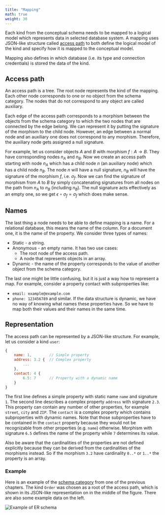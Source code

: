 ```yaml
---
title: "Mapping"
math: true
weight: 30
---
```


Each kind from the conceptual schema needs to be mapped to a logical model which represents data in selected database system. A mapping uses JSON-like structure called [access path](#access-path) to both define the logical model of the kind and specify how it is mapped to the conceptual model.

Mapping also defines in which database (i.e. its type and connection credentials) is stored the data of the kind.

## Access path

An access path is a tree. The root node represents the kind of the mapping. Each other node corresponds to one or no object from the schema category. The nodes that do not correspond to any object are called auxiliary.

Each edge of the access path corresponds to a morphism between the objects from the schema category to which the two nodes that are connected by the edge belong. We can represent it by putting the signature of the morphism to the child node. However, an edge between a normal node and an auxiliary one does not correspond to any morphism. Therefore, the auxiliary node gets assigned a null signature.

For example, let us consider objects $A$ and $B$ with morphism $f: A \rightarrow B$. They have corresponding nodes $n_A$ and $n_B$. Now we create an access path starting with node $n_A$ which has a child node $n$ (an auxiliary node) which has a child node $n_B$. The node $n$ will have a null signature, $n_B$ will have the signature of the morphism $f$, i.e. $\sigma_f$. Now we can find the signature of morphism from $A$ to $B$ by simply concatenating signatures from all nodes on the path from $n_A$ to $n_B$ (including $n_B$). The null signature acts effectively as an empty one, so we get $\epsilon \circ \sigma_f = \sigma_f$ which does make sense.

## Names

The last thing a node needs to be able to define mapping is a name. For a relational database, this means the name of the column. For a document one, it is the name of the property. We consider three types of names:
- Static - a string.
- Anonymous - an empty name. It has two use cases:
    - The root node of the access path.
    - A node that represents objects in an array.
- Dynamic - the name of the property corresponds to the value of another object from the schema category.

The last one might be little confusing, but it is just a way how to represent a map. For example, consider a property contact with subproperties like:
- `email: example@example.com`
- `phone: 123456789`
and similar. If the data structure is dynamic, we have no way of knowing what names these properties have. So we have to map both their values and their names in the same time.

## Representation

The access path can be represented by a JSON-like structure. For example, let us consider a kind `user`:
```js
{
    name: 1,        // Simple property
    address: 3.2 {  // Complex property
        ...
    },
    contact: 4 {
        6.5: 7      // Property with a dynamic name
    }
}
```
The first line defines a simple property with static name `name` and signature `1`. The second line describes a complex property `address` with signature `2.3`. This property can contain any number of other properties, for example `street`, `city` and `ZIP`. The `contact` is a complex property which contains subproperties with dynamic names. Note that those subproperties have to be contained in the `contact` property because they would not be recognizable from other properties (e.g. `name`) otherwise. Morphism with signature `6.5` defines the name of the property while `7` determines its value.

Also be aware that the cardinalities of the properties are not defined explicitly because they can be derived from the cardinalities of the morphisms instead. So if the morphism `3.2` have cardinality `0..*` or `1..*` the property is an array.

### Example

Here is an example of the [schema category](schemaCategory.md#example) from one of the previous chapters. The kind `Order` was chosen as a root of the access path, which is shown in its JSON-like representation on in the middle of the figure. There are also some example data on the left.

![Example of ER schema](/example-path.png)